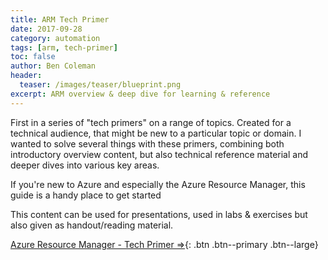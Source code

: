 ```yaml
---
title: ARM Tech Primer
date: 2017-09-28
category: automation
tags: [arm, tech-primer]
toc: false
author: Ben Coleman
header:
  teaser: /images/teaser/blueprint.png
excerpt: ARM overview & deep dive for learning & reference 
---
```


First in a series of "tech primers" on a range of topics. Created for a technical audience, that might be new to a particular topic or domain. I wanted to solve several things with these primers, combining both introductory overview content, but also technical reference material and deeper dives into various key areas.

If you're new to Azure and especially the Azure Resource Manager, this guide is a handy place to get started

This content can be used for presentations, used in labs & exercises but also given as handout/reading material.

[Azure Resource Manager - Tech Primer ⇒](https://1drv.ms/b/s!AhEX99ErZbKGg1DtCFnLLTCjuazu){: .btn .btn--primary .btn--large}

